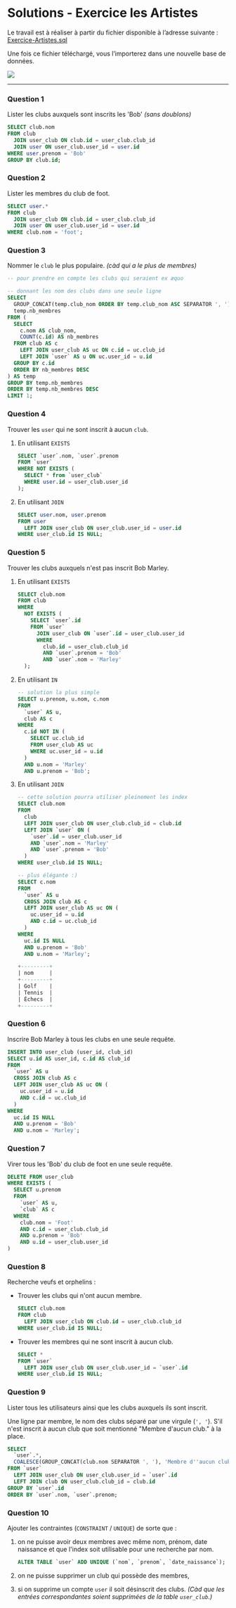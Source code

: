 # Solutions - Exercice les Artistes

Le travail est à réaliser à partir du fichier disponible à l’adresse suivante :
[Exercice-Artistes.sql](Exercice-Artistes.sql)

Une fois ce fichier téléchargé, vous l’importerez dans une nouvelle base de données.

<img src="Exercice-Artistes.png" style="display:block; margin:auto;" />

---

### Question 1

Lister les clubs auxquels sont inscrits les 'Bob' _(sans doublons)_

```sql
SELECT club.nom
FROM club
  JOIN user_club ON club.id = user_club.club_id
  JOIN user ON user_club.user_id = user.id
WHERE user.prenom = 'Bob'
GROUP BY club.id;
```

### Question 2

Lister les membres du club de foot.

```sql
SELECT user.*
FROM club
  JOIN user_club ON club.id = user_club.club_id
  JOIN user ON user_club.user_id = user.id
WHERE club.nom = 'foot';
```

### Question 3

Nommer le `club` le plus populaire. _(càd qui a le plus de membres)_

```sql
-- pour prendre en compte les clubs qui seraient ex æquo

-- donnant les nom des clubs dans une seule ligne
SELECT
  GROUP_CONCAT(temp.club_nom ORDER BY temp.club_nom ASC SEPARATOR ', '),
  temp.nb_membres
FROM (
  SELECT
    c.nom AS club_nom,
    COUNT(c.id) AS nb_membres
  FROM club AS c
    LEFT JOIN user_club AS uc ON c.id = uc.club_id
    LEFT JOIN `user` AS u ON uc.user_id = u.id
  GROUP BY c.id
  ORDER BY nb_membres DESC
) AS temp
GROUP BY temp.nb_membres
ORDER BY temp.nb_membres DESC
LIMIT 1;
```

### Question 4

Trouver les `user` qui ne sont inscrit à aucun `club`.

1. En utilisant `EXISTS`

   ```sql
   SELECT `user`.nom, `user`.prenom
   FROM `user`
   WHERE NOT EXISTS (
     SELECT * from `user_club`
     WHERE user.id = user_club.user_id
   );
   ```

2. En utilisant `JOIN`

   ```sql
   SELECT user.nom, user.prenom
   FROM user
     LEFT JOIN user_club ON user_club.user_id = user.id
   WHERE user_club.id IS NULL;
   ```

### Question 5

Trouver les clubs auxquels n'est pas inscrit Bob Marley.

1. En utilisant `EXISTS`

   ```sql
   SELECT club.nom
   FROM club
   WHERE
     NOT EXISTS (
       SELECT `user`.id
       FROM `user`
         JOIN user_club ON `user`.id = user_club.user_id
         WHERE
           club.id = user_club.club_id
           AND `user`.prenom = 'Bob'
           AND `user`.nom = 'Marley'
     );
   ```

2. En utilisant `IN`

   ```sql
   -- solution la plus simple
   SELECT u.prenom, u.nom, c.nom
   FROM
     `user` AS u,
     club AS c
   WHERE
     c.id NOT IN (
       SELECT uc.club_id
       FROM user_club AS uc
       WHERE uc.user_id = u.id
     )
     AND u.nom = 'Marley'
     AND u.prenom = 'Bob';
   ```

3. En utilisant `JOIN`

   ```sql
   -- cette solution pourra utiliser pleinement les index
   SELECT club.nom
   FROM
     club
     LEFT JOIN user_club ON user_club.club_id = club.id
     LEFT JOIN `user` ON (
       `user`.id = user_club.user_id
       AND `user`.nom = 'Marley'
       AND `user`.prenom = 'Bob'
     )
   WHERE user_club.id IS NULL;
   ```

   ```sql
   -- plus élégante :)
   SELECT c.nom
   FROM
     `user` AS u
     CROSS JOIN club AS c
     LEFT JOIN user_club AS uc ON (
       uc.user_id = u.id
       AND c.id = uc.club_id
     )
   WHERE
     uc.id IS NULL
     AND u.prenom = 'Bob'
     AND u.nom = 'Marley';

   +---------+
   | nom     |
   +---------+
   | Golf    |
   | Tennis  |
   | Échecs  |
   +---------+
   ```

### Question 6

Inscrire Bob Marley à tous les clubs en une seule requête.

```sql
INSERT INTO user_club (user_id, club_id)
SELECT u.id AS user_id, c.id AS club_id
FROM
  `user` AS u
  CROSS JOIN club AS c
  LEFT JOIN user_club AS uc ON (
    uc.user_id = u.id
    AND c.id = uc.club_id
  )
WHERE
  uc.id IS NULL
  AND u.prenom = 'Bob'
  AND u.nom = 'Marley';
```

### Question 7

Virer tous les 'Bob' du club de foot en une seule requête.

```sql
DELETE FROM user_club
WHERE EXISTS (
  SELECT u.prenom
  FROM
    `user` AS u,
    `club` AS c
  WHERE
    club.nom = 'Foot'
    AND c.id = user_club.club_id
    AND u.prenom = 'Bob'
    AND u.id = user_club.user_id
)
```

### Question 8

Recherche veufs et orphelins :

- Trouver les clubs qui n'ont aucun membre.

  ```sql
  SELECT club.nom
  FROM club
    LEFT JOIN user_club ON club.id = user_club.club_id
  WHERE user_club.id IS NULL;
  ```

- Trouver les membres qui ne sont inscrit à aucun club.
  ```sql
  SELECT *
  FROM `user`
    LEFT JOIN user_club ON user_club.user_id = `user`.id
  WHERE user_club.id IS NULL;
  ```

### Question 9

Lister tous les utilisateurs ainsi que les clubs auxquels ils sont inscrit.

Une ligne par membre, le nom des clubs séparé par une virgule (`', '`). S'il n'est inscrit à aucun club que soit mentionné "Membre d'aucun club." à la place.

```sql
SELECT
  `user`.*,
  COALESCE(GROUP_CONCAT(club.nom SEPARATOR ', '), 'Membre d''aucun club') AS clubs
FROM `user`
  LEFT JOIN user_club ON user_club.user_id = `user`.id
  LEFT JOIN club ON user_club.club_id = club.id
GROUP BY `user`.id
ORDER BY `user`.nom, `user`.prenom;
```

### Question 10

Ajouter les contraintes (`CONSTRAINT` / `UNIQUE`) de sorte que :

1. on ne puisse avoir deux membres avec même nom, prénom, date naissance et que l'index soit utilisable pour une recherche par nom.

   ```sql
   ALTER TABLE `user` ADD UNIQUE (`nom`, `prenom`, `date_naissance`);
   ```

2. on ne puisse supprimer un club qui possède des membres,
3. si on supprime un compte `user` il soit désinscrit des clubs. _(Càd que les entrées correspondantes soient supprimées de la table `user_club`.)_
